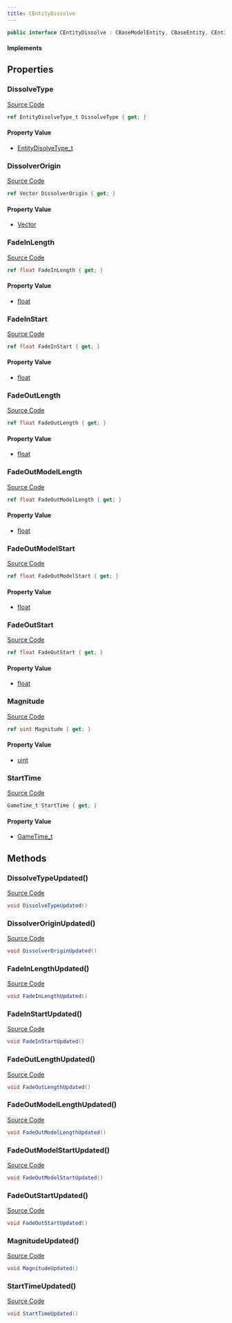 ```yaml
---
title: CEntityDissolve
---
```


```csharp
public interface CEntityDissolve : CBaseModelEntity, CBaseEntity, CEntityInstance, ISchemaClass<CEntityInstance>, ISchemaClass<CBaseEntity>, ISchemaClass<CBaseModelEntity>, ISchemaClass<CEntityDissolve>, ISchemaField, ISchemaClass, INativeHandle
```

#### Implements

## Properties

### DissolveType

[Source Code](https://github.com/swiftly-solution/swiftlys2/blob/main/managed/src/SwiftlyS2.Generated/Schemas/Interfaces/CEntityDissolve.cs#L31)

```csharp
ref EntityDisolveType_t DissolveType { get; }
```

#### Property Value

- [EntityDisolveType_t](/docs/api/shared/schemadefinitions/entitydisolvetype_t)

### DissolverOrigin

[Source Code](https://github.com/swiftly-solution/swiftlys2/blob/main/managed/src/SwiftlyS2.Generated/Schemas/Interfaces/CEntityDissolve.cs#L33)

```csharp
ref Vector DissolverOrigin { get; }
```

#### Property Value

- [Vector](/docs/api/shared/natives/vector)

### FadeInLength

[Source Code](https://github.com/swiftly-solution/swiftlys2/blob/main/managed/src/SwiftlyS2.Generated/Schemas/Interfaces/CEntityDissolve.cs#L19)

```csharp
ref float FadeInLength { get; }
```

#### Property Value

- [float](https://learn.microsoft.com/dotnet/api/system.single)

### FadeInStart

[Source Code](https://github.com/swiftly-solution/swiftlys2/blob/main/managed/src/SwiftlyS2.Generated/Schemas/Interfaces/CEntityDissolve.cs#L17)

```csharp
ref float FadeInStart { get; }
```

#### Property Value

- [float](https://learn.microsoft.com/dotnet/api/system.single)

### FadeOutLength

[Source Code](https://github.com/swiftly-solution/swiftlys2/blob/main/managed/src/SwiftlyS2.Generated/Schemas/Interfaces/CEntityDissolve.cs#L27)

```csharp
ref float FadeOutLength { get; }
```

#### Property Value

- [float](https://learn.microsoft.com/dotnet/api/system.single)

### FadeOutModelLength

[Source Code](https://github.com/swiftly-solution/swiftlys2/blob/main/managed/src/SwiftlyS2.Generated/Schemas/Interfaces/CEntityDissolve.cs#L23)

```csharp
ref float FadeOutModelLength { get; }
```

#### Property Value

- [float](https://learn.microsoft.com/dotnet/api/system.single)

### FadeOutModelStart

[Source Code](https://github.com/swiftly-solution/swiftlys2/blob/main/managed/src/SwiftlyS2.Generated/Schemas/Interfaces/CEntityDissolve.cs#L21)

```csharp
ref float FadeOutModelStart { get; }
```

#### Property Value

- [float](https://learn.microsoft.com/dotnet/api/system.single)

### FadeOutStart

[Source Code](https://github.com/swiftly-solution/swiftlys2/blob/main/managed/src/SwiftlyS2.Generated/Schemas/Interfaces/CEntityDissolve.cs#L25)

```csharp
ref float FadeOutStart { get; }
```

#### Property Value

- [float](https://learn.microsoft.com/dotnet/api/system.single)

### Magnitude

[Source Code](https://github.com/swiftly-solution/swiftlys2/blob/main/managed/src/SwiftlyS2.Generated/Schemas/Interfaces/CEntityDissolve.cs#L35)

```csharp
ref uint Magnitude { get; }
```

#### Property Value

- [uint](https://learn.microsoft.com/dotnet/api/system.uint32)

### StartTime

[Source Code](https://github.com/swiftly-solution/swiftlys2/blob/main/managed/src/SwiftlyS2.Generated/Schemas/Interfaces/CEntityDissolve.cs#L29)

```csharp
GameTime_t StartTime { get; }
```

#### Property Value

- [GameTime_t](/docs/api/shared/schemadefinitions/gametime_t)

## Methods

### DissolveTypeUpdated()

[Source Code](https://github.com/swiftly-solution/swiftlys2/blob/main/managed/src/SwiftlyS2.Generated/Schemas/Interfaces/CEntityDissolve.cs#L44)

```csharp
void DissolveTypeUpdated()
```

### DissolverOriginUpdated()

[Source Code](https://github.com/swiftly-solution/swiftlys2/blob/main/managed/src/SwiftlyS2.Generated/Schemas/Interfaces/CEntityDissolve.cs#L45)

```csharp
void DissolverOriginUpdated()
```

### FadeInLengthUpdated()

[Source Code](https://github.com/swiftly-solution/swiftlys2/blob/main/managed/src/SwiftlyS2.Generated/Schemas/Interfaces/CEntityDissolve.cs#L38)

```csharp
void FadeInLengthUpdated()
```

### FadeInStartUpdated()

[Source Code](https://github.com/swiftly-solution/swiftlys2/blob/main/managed/src/SwiftlyS2.Generated/Schemas/Interfaces/CEntityDissolve.cs#L37)

```csharp
void FadeInStartUpdated()
```

### FadeOutLengthUpdated()

[Source Code](https://github.com/swiftly-solution/swiftlys2/blob/main/managed/src/SwiftlyS2.Generated/Schemas/Interfaces/CEntityDissolve.cs#L42)

```csharp
void FadeOutLengthUpdated()
```

### FadeOutModelLengthUpdated()

[Source Code](https://github.com/swiftly-solution/swiftlys2/blob/main/managed/src/SwiftlyS2.Generated/Schemas/Interfaces/CEntityDissolve.cs#L40)

```csharp
void FadeOutModelLengthUpdated()
```

### FadeOutModelStartUpdated()

[Source Code](https://github.com/swiftly-solution/swiftlys2/blob/main/managed/src/SwiftlyS2.Generated/Schemas/Interfaces/CEntityDissolve.cs#L39)

```csharp
void FadeOutModelStartUpdated()
```

### FadeOutStartUpdated()

[Source Code](https://github.com/swiftly-solution/swiftlys2/blob/main/managed/src/SwiftlyS2.Generated/Schemas/Interfaces/CEntityDissolve.cs#L41)

```csharp
void FadeOutStartUpdated()
```

### MagnitudeUpdated()

[Source Code](https://github.com/swiftly-solution/swiftlys2/blob/main/managed/src/SwiftlyS2.Generated/Schemas/Interfaces/CEntityDissolve.cs#L46)

```csharp
void MagnitudeUpdated()
```

### StartTimeUpdated()

[Source Code](https://github.com/swiftly-solution/swiftlys2/blob/main/managed/src/SwiftlyS2.Generated/Schemas/Interfaces/CEntityDissolve.cs#L43)

```csharp
void StartTimeUpdated()
```

